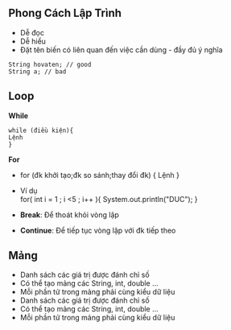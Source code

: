 ﻿## Phong Cách Lập Trình  
* Dễ đọc  
* Dễ hiểu  
* Đặt tên biến có liên quan đến việc cần dùng - đầy đủ ý nghĩa  
  
```  
String hovaten; // good  
String a; // bad  
```  
  
## Loop  
**While**  
```  
while (điều kiện){  
Lệnh  
}    
```  
**For**  
* for (đk khởi tạo;đk so sánh;thay đổi đk)  {  Lệnh  }  
  
* Ví dụ  
for( int i = 1 ; i <5 ; i++ ){  System.out.println("DUC");  }  

* __Break__: Để thoát khỏi vòng lập  
* __Continue__: Để tiếp tục vòng lập với đk tiếp theo  
  
## Mảng  
  
* Danh sách các giá trị được đánh chỉ số  
* Có thể tạo mảng các String, int, double ...  
* Mỗi phần tử trong mảng phải cùng kiểu dữ liệu  
* Danh sách các giá trị được đánh chỉ số  
* Có thể tạo mảng các String, int, double ...  
* Mỗi phần tử trong mảng phải cùng kiểu dữ liệu  
